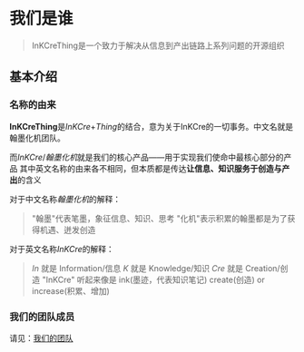 # 我们是谁  

> InKCreThing是一个致力于解决从信息到产出链路上系列问题的开源组织  

## 基本介绍

### 名称的由来

**InKCreThing**是*InKCre*+*Thing*的结合，意为关于InKCre的一切事务。中文名就是翰墨化机团队。

而*InKCre*/*翰墨化机*就是我们的核心产品——用于实现我们使命中最核心部分的产品
其中英文名称的由来各不相同，但本质都是传达**让信息、知识服务于创造与产出**的含义

对于中文名称*翰墨化机*的解释：
> "翰墨"代表笔墨，象征信息、知识、思考
> "化机"表示积累的翰墨都是为了获得机遇、迸发创造

对于英文名称*InKCre*的解释：
> *In* 就是 Information/信息
> *K* 就是 Knowledge/知识
> *Cre* 就是 Creation/创造
> "InKCre" 听起来像是 ink(墨迹，代表知识笔记) create(创造) or increase(积累、增加)

### 我们的团队成员

请见：[我们的团队](./team)
